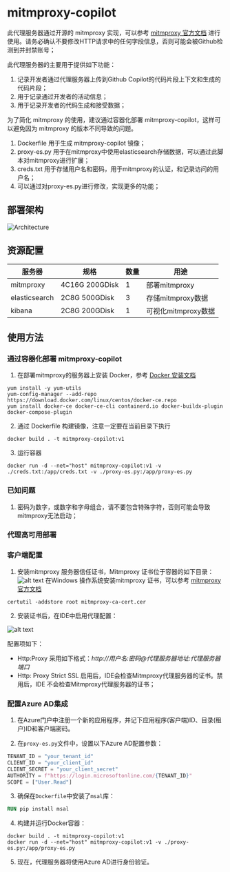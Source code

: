 # mitmproxy-copilot

此代理服务器通过开源的 mitmproxy 实现，可以参考 [mitmproxy 官方文档](https://docs.mitmproxy.org/stable/) 进行使用。请务必确认不要修改HTTP请求中的任何字段信息，否则可能会被Github检测到并封禁账号；

此代理服务器的主要用于提供如下功能：
1. 记录开发者通过代理服务器上传到Github Copilot的代码片段上下文和生成的代码片段；
2. 用于记录通过开发者的活动信息；
3. 用于记录开发者的代码生成和接受数据；


为了简化 mitmproxy 的使用，建议通过容器化部署 mitmproxy-copilot，这样可以避免因为 mitmproxy 的版本不同导致的问题。

1. Dockerfile 用于生成 mitmproxy-copilot 镜像；
2. proxy-es.py 用于在mitmproxy中使用elasticsearch存储数据，可以通过此脚本对mitmproxy进行扩展；
3. creds.txt 用于存储用户名和密码，用于mitmproxy的认证，和记录访问的用户名；
4. 可以通过对proxy-es.py进行修改，实现更多的功能；



## 部署架构

![Architecture](https://github.com/nickhou1983/mitmproxy-copilot/blob/main/image.png)

## 资源配置

| 服务器 | 规格 | 数量 | 用途 |
| --- | --- | --- | --- |
| mitmproxy | 4C16G 200GDisk | 1 | 部署mitmproxy
| elasticsearch | 2C8G 500GDisk | 3 | 存储mitmproxy数据
| kibana | 2C8G 200GDisk | 1 | 可视化mitmproxy数据


## 使用方法

### 通过容器化部署 mitmproxy-copilot

1. 在部署mitmproxy的服务器上安装 Docker，参考 [Docker 安装文档](https://docs.docker.com/get-docker/)
```
yum install -y yum-utils
yum-config-manager --add-repo https://download.docker.com/linux/centos/docker-ce.repo
yum install docker-ce docker-ce-cli containerd.io docker-buildx-plugin docker-compose-plugin
```
2. 通过 Dockerfile 构建镜像，注意一定要在当前目录下执行
```
docker build . -t mitmproxy-copilot:v1
```

3. 运行容器
```
docker run -d --net="host" mitmproxy-copilot:v1 -v ./creds.txt:/app/creds.txt -v ./proxy-es.py:/app/proxy-es.py
```
### 已知问题

1. 密码为数字，或数字和字母组合，请不要包含特殊字符，否则可能会导致mitmproxy无法启动；

### 代理高可用部署



### 客户端配置

1. 安装mitmproxy 服务器信任证书，Mitmproxy 证书位于容器的如下目录：
![alt text](1716267494806.png)
在Windows 操作系统安装mitmproxy 证书，可以参考 [mitmproxy 官方文档](https://docs.mitmproxy.org/stable/concepts-certificates/#installing-the-mitmproxy-ca-certificate-on-windows)
```
certutil -addstore root mitmproxy-ca-cert.cer
```

2. 安装证书后，在IDE中启用代理配置：

![alt text](image-1.png)

配置项如下：

* Http:Proxy 采用如下格式：*http://用户名:密码@代理服务器地址:代理服务器端口*
* Http: Proxy Strict SSL 启用后，IDE会检查Mitmproxy代理服务器的证书。禁用后，IDE 不会检查Mitmproxy代理服务器的证书；

### 配置Azure AD集成

1. 在Azure门户中注册一个新的应用程序，并记下应用程序(客户端)ID、目录(租户)ID和客户端密码。

2. 在`proxy-es.py`文件中，设置以下Azure AD配置参数：
```python
TENANT_ID = "your_tenant_id"
CLIENT_ID = "your_client_id"
CLIENT_SECRET = "your_client_secret"
AUTHORITY = f"https://login.microsoftonline.com/{TENANT_ID}"
SCOPE = ["User.Read"]
```

3. 确保在`Dockerfile`中安装了`msal`库：
```dockerfile
RUN pip install msal
```

4. 构建并运行Docker容器：
```
docker build . -t mitmproxy-copilot:v1
docker run -d --net="host" mitmproxy-copilot:v1 -v ./proxy-es.py:/app/proxy-es.py
```

5. 现在，代理服务器将使用Azure AD进行身份验证。
